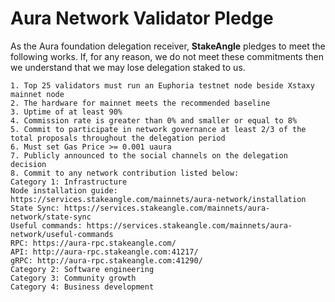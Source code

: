 # Aura Network Validator Pledge

As the Aura foundation delegation receiver, **StakeAngle** pledges to meet the following works. If, for any reason, we do not meet these commitments then we understand that we may lose delegation staked to us.

    1. Top 25 validators must run an Euphoria testnet node beside Xstaxy mainnet node
    2. The hardware for mainnet meets the recommended baseline    
    3. Uptime of at least 90%
    4. Commission rate is greater than 0% and smaller or equal to 8%
    5. Commit to participate in network governance at least 2/3 of the total proposals throughout the delegation period
    6. Must set Gas Price >= 0.001 uaura
    7. Publicly announced to the social channels on the delegation decision
    8. Commit to any network contribution listed below:
    Category 1: Infrastructure
    Node installation guide: https://services.stakeangle.com/mainnets/aura-network/installation
    State Sync: https://services.stakeangle.com/mainnets/aura-network/state-sync
    Useful commands: https://services.stakeangle.com/mainnets/aura-network/useful-commands
    RPC: https://aura-rpc.stakeangle.com/
    API: http://aura-rpc.stakeangle.com:41217/
    gRPC: http://aura-rpc.stakeangle.com:41290/
    Category 2: Software engineering
    Category 3: Community growth
    Category 4: Business development
